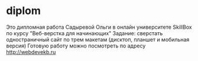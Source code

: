 # diplom
Это дипломная работа Садыревой Ольги в онлайн университете SkillBox по курсу "Веб-верстка для начинающих"
Задание: сверстать одностраничный сайт по трем макетам (дисктоп, планшет и мобильная версия) 
Готовую работу можно посмотреть по адресу http://webdevekb.ru

